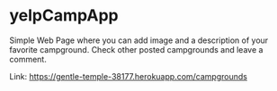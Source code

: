 # yelpCampApp
Simple Web Page where you can add image and a description of your favorite campground. Check other posted campgrounds and leave a comment.

Link: <a href='https://gentle-temple-38177.herokuapp.com/campgrounds' target="_blank">https://gentle-temple-38177.herokuapp.com/campgrounds</a>


